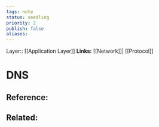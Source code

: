 ```yaml
---
tags: note
status: seedling
priority: 2
publish: false
aliases: 
---
```

Layer:: [[Application Layer]]
**Links:** [[Network]]| [[Protocol]]
# DNS


## Reference:

## Related: